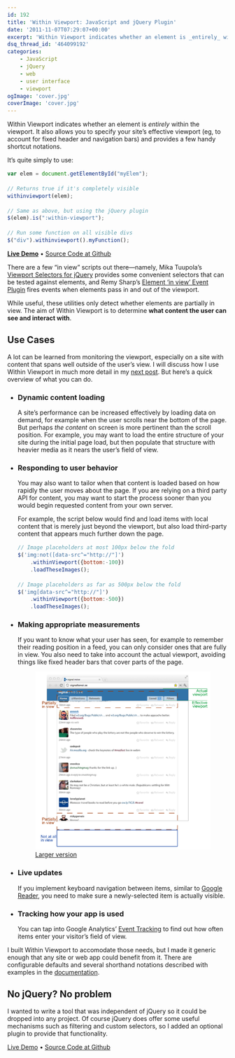 ```yaml
---
id: 192
title: 'Within Viewport: JavaScript and jQuery Plugin'
date: '2011-11-07T07:29:07+00:00'
excerpt: 'Within Viewport indicates whether an element is _entirely_ within the viewport. It also allows you to specify your site’s effective viewport, and includes an optional jQuery plugin.'
dsq_thread_id: '464099192'
categories:
    - JavaScript
    - jQuery
    - web
    - user interface
    - viewport
ogImage: 'cover.jpg'
coverImage: 'cover.jpg'
---
```


Within Viewport indicates whether an element is _entirely_ within the viewport. It also allows you to specify your site’s effective viewport (eg, to account for fixed header and navigation bars) and provides a few handy shortcut notations.

It’s quite simply to use:

```js
var elem = document.getElementById("myElem");

// Returns true if it's completely visible
withinviewport(elem);

// Same as above, but using the jQuery plugin
$(elem).is(":within-viewport");

// Run some function on all visible divs
$("div").withinviewport().myFunction();
```

**[Live Demo](http://patik.com/code/within-viewport/)**&nbsp;&bull;&nbsp;[Source Code at Github](https://github.com/patik/within-viewport)

There are a few “in view” scripts out there&mdash;namely, Mika Tuupola’s [Viewport Selectors for jQuery](http://www.appelsiini.net/projects/viewport) provides some convenient selectors that can be tested against elements, and Remy Sharp’s [Element ‘in view’ Event Plugin](http://remysharp.com/2009/01/26/element-in-view-event-plugin/) fires events when elements pass in and out of the viewport.

While useful, these utilities only detect whether elements are partially in view. The aim of Within Viewport is to determine **what content the user can see and interact with**.

## Use Cases

A lot can be learned from monitoring the viewport, especially on a site with content that spans well outside of the user’s view. I will discuss how I use Within Viewport in much more detail in my [next post](http://patik.com/blog/matching-ui-behavior-with-user-behavior/). But here’s a quick overview of what you can do.

- ### Dynamic content loading

    A site’s performance can be increased effectively by loading data on demand, for example when the user scrolls near the bottom of the page. But perhaps _the content_ on screen is more pertinent than the scroll position. For example, you may want to load the entire structure of your site during the initial page load, but then populate that structure with heavier media as it nears the user’s field of view.

- ### Responding to user behavior

    You may also want to tailor when that content is loaded based on how rapidly the user moves about the page. If you are relying on a third party API for content, you may want to start the process sooner than you would begin requested content from your own server.

    For example, the script below would find and load items with local content that is merely just beyond the viewport, but also load third-party content that appears much further down the page.

    ```js
    // Image placeholders at most 100px below the fold
    $('img:not([data-src^="http://"]')
        .withinViewport({bottom:-100})
        .loadTheseImages();

    // Image placeholders as far as 500px below the fold
    $('img[data-src^="http://"]')
        .withinViewport({bottom:-500})
        .loadTheseImages();
    ```

- ### Making appropriate measurements

    If you want to know what your user has seen, for example to remember their reading position in a feed, you can only consider ones that are fully in view. You also need to take into account the actual viewport, avoiding things like fixed header bars that cover parts of the page.

    <figure>
        <object data="http://patik.com/code/within-viewport/example_diagram_sm.svg" type="image/svg+xml" width="617" height="626">
            <img src="example_diagram_sm.png" alt="Diagram showing elements of a Twitter feed being in and out of view" />
        </object>
        <figcaption><a href="http://patik.com/code/within-viewport/example_diagram.svg" target="_blank">Larger version</a></figcaption>
    </figure>

- ### Live updates

    If you implement keyboard navigation between items, similar to [Google Reader](http://www.google.com/support/reader/bin/answer.py?answer=69973), you need to make sure a newly-selected item is actually visible.

- ### Tracking how your app is used

    You can tap into Google Analytics’ [Event Tracking](http://code.google.com/apis/analytics/docs/tracking/eventTrackerGuide.html) to find out how often items enter your visitor’s field of view.

I built Within Viewport to accomodate those needs, but I made it generic enough that any site or web app could benefit from it. There are configurable defaults and several shorthand notations described with examples in the [documentation](https://github.com/patik/within-viewport/blob/master/README.md).

## No jQuery? No problem

I wanted to write a tool that was independent of jQuery so it could be dropped into any project. Of course jQuery does offer some useful mechanisms such as filtering and custom selectors, so I added an optional plugin to provide that functionality.

[Live Demo](http://patik.com/code/within-viewport/)&nbsp;&bull;&nbsp;[Source Code at Github](https://github.com/patik/within-viewport)
